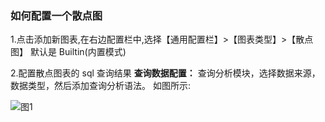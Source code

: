 ### 如何配置一个散点图

1.点击添加新图表,在右边配置栏中,选择【通用配置栏】>【图表类型】>【散点图】
默认是 Builtin(内置模式)

2.配置散点图表的 sql 查询结果
**查询数据配置：** 查询分析模块，选择数据来源，数据类型，然后添加查询分析语法。
如图所示:

![图1](/img/src/visulization/scatterPlot/scatterPlot1.png)
